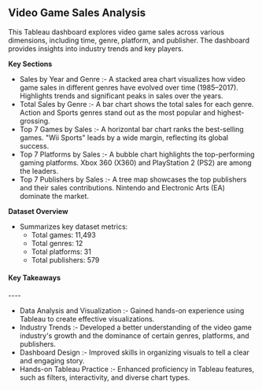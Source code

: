 <h2>Video Game Sales Analysis</h2>
This Tableau dashboard explores video game sales across various dimensions, including time, genre, platform, and publisher. The dashboard provides insights into industry trends and key players.
<br>



<b>Key Sections</b>
- Sales by Year and Genre :- A stacked area chart visualizes how video game sales in different genres have evolved over time (1985–2017).
  Highlights trends and significant peaks in sales over the years.
- Total Sales by Genre :- A bar chart shows the total sales for each genre.
  Action and Sports genres stand out as the most popular and highest-grossing.
- Top 7 Games by Sales :- A horizontal bar chart ranks the best-selling games.
  "Wii Sports" leads by a wide margin, reflecting its global success.
- Top 7 Platforms by Sales :- A bubble chart highlights the top-performing gaming platforms.
  Xbox 360 (X360) and PlayStation 2 (PS2) are among the leaders.
- Top 7 Publishers by Sales :- A tree map showcases the top publishers and their sales contributions.
  Nintendo and Electronic Arts (EA) dominate the market.
  
<b>Dataset Overview</b>

- Summarizes key dataset metrics:
  - Total games: 11,493                  
  - Total genres: 12                   
  - Total platforms: 31               
  - Total publishers: 579                 

<h4>Key Takeaways</h4>
----

- Data Analysis and Visualization :- Gained hands-on experience using Tableau to create effective visualizations.
- Industry Trends :- Developed a better understanding of the video game industry's growth and the dominance of certain genres, platforms, and publishers.
- Dashboard Design :- Improved skills in organizing visuals to tell a clear and engaging story.
- Hands-on Tableau Practice :- Enhanced proficiency in Tableau features, such as filters, interactivity, and diverse chart types.
